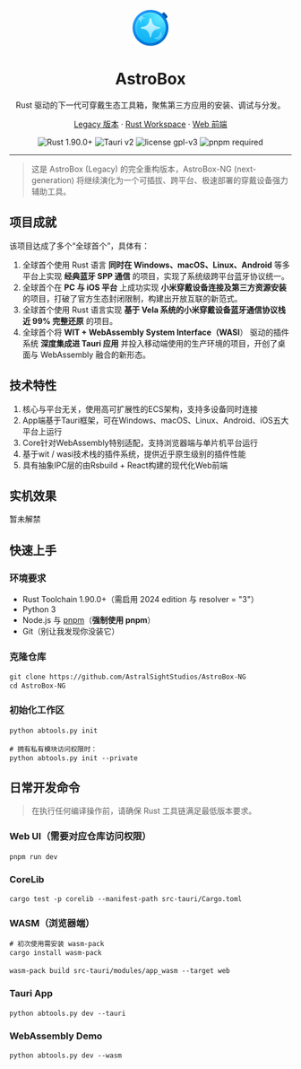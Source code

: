 <p align="center">
    <img src="images/icon.png" alt="AstroBox 图标" width="64">
</p>
<h1 align="center">AstroBox</h1>
<p align="center">Rust 驱动的下一代可穿戴生态工具箱，聚焦第三方应用的安装、调试与分发。</p>
<p align="center">
    <a href="https://github.com/AstralSightStudios/AstroBox-Public">Legacy 版本</a> ·
    <a href="src-tauri">Rust Workspace</a> ·
    <a href="web">Web 前端</a>
</p>
<p align="center">
    <img src="https://img.shields.io/badge/rust-1.90.0%20+-orange.svg?style=flat-square" alt="Rust 1.90.0+">
    <img src="https://img.shields.io/badge/tauri-v2-lightgrey.svg?style=flat-square" alt="Tauri v2">
    <img src="https://img.shields.io/badge/license-AGPLv3-red.svg?style=flat-square" alt="license gpl-v3">
    <img src="https://img.shields.io/badge/pnpm-required-02ACFA.svg?style=flat-square" alt="pnpm required">
</p>

---

> 这是 AstroBox (Legacy) 的完全重构版本，AstroBox-NG (next-generation) 将继续演化为一个可插拔、跨平台、极速部署的穿戴设备强力辅助工具。

## 项目成就
该项目达成了多个“全球首个”，具体有：
1.	全球首个使用 Rust 语言 **同时在 Windows、macOS、Linux、Android** 等多平台上实现 **经典蓝牙 SPP 通信** 的项目，实现了系统级跨平台蓝牙协议统一。
2.	全球首个在 **PC 与 iOS 平台** 上成功实现 **小米穿戴设备连接及第三方资源安装** 的项目，打破了官方生态封闭限制，构建出开放互联的新范式。
3.	全球首个使用 Rust 语言实现 **基于 Vela 系统的小米穿戴设备蓝牙通信协议栈近 99% 完整还原** 的项目。
4.	全球首个将 **WIT + WebAssembly System Interface（WASI**） 驱动的插件系统 **深度集成进 Tauri 应用** 并投入移动端使用的生产环境的项目，开创了桌面与 WebAssembly 融合的新形态。

## 技术特性
1. 核心与平台无关，使用高可扩展性的ECS架构，支持多设备同时连接
2. App端基于Tauri框架，可在Windows、macOS、Linux、Android、iOS五大平台上运行
3. Core针对WebAssembly特别适配，支持浏览器端与单片机平台运行
4. 基于wit / wasi技术栈的插件系统，提供近乎原生级别的插件性能
5. 具有抽象IPC层的由Rsbuild + React构建的现代化Web前端

## 实机效果
暂未解禁

## 快速上手

### 环境要求
- Rust Toolchain 1.90.0+（需启用 2024 edition 与 resolver = "3"）
- Python 3
- Node.js 与 [pnpm](https://pnpm.io/)（**强制使用 pnpm**）
- Git（别让我发现你没装它）

### 克隆仓库
```shell
git clone https://github.com/AstralSightStudios/AstroBox-NG
cd AstroBox-NG
```

### 初始化工作区
```shell
python abtools.py init

# 拥有私有模块访问权限时：
python abtools.py init --private
```

## 日常开发命令

> 在执行任何编译操作前，请确保 Rust 工具链满足最低版本要求。

### Web UI（需要对应仓库访问权限）
```shell
pnpm run dev
```

### CoreLib
```shell
cargo test -p corelib --manifest-path src-tauri/Cargo.toml
```

### WASM（浏览器端）
```shell
# 初次使用需安装 wasm-pack
cargo install wasm-pack

wasm-pack build src-tauri/modules/app_wasm --target web
```

### Tauri App
```shell
python abtools.py dev --tauri
```

### WebAssembly Demo
```shell
python abtools.py dev --wasm
```
